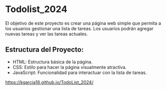 # Todolist_2024

El objetivo de este proyecto es crear una página web simple que permita a los usuarios gestionar una lista de tareas. Los usuarios podrán agregar nuevas tareas y ver las tareas actuales.

## Estructura del Proyecto:
- HTML: Estructura básica de la página.
- CSS: Estilo para hacer la página visualmente atractiva.
- JavaScript: Funcionalidad para interactuar con la lista de tareas.

https://kgarcia18.github.io/TodoList_2024/
